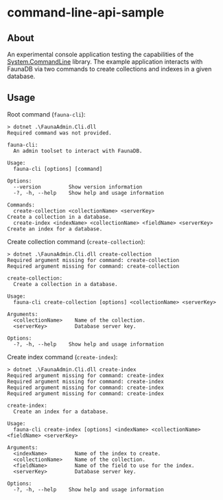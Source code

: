 # command-line-api-sample

## About

An experimental console application testing the capabilities of the [System.CommandLine](https://github.com/dotnet/command-line-api) library. The example application interacts with FaunaDB via two commands to create collections and indexes in a given database.

## Usage

Root command (`fauna-cli`):

```
> dotnet .\FaunaAdmin.Cli.dll
Required command was not provided.

fauna-cli:
  An admin toolset to interact with FaunaDB.

Usage:
  fauna-cli [options] [command]

Options:
  --version         Show version information
  -?, -h, --help    Show help and usage information

Commands:
  create-collection <collectionName> <serverKey>                       Create a collection in a database.
  create-index <indexName> <collectionName> <fieldName> <serverKey>    Create an index for a database.
```

Create collection command (`create-collection`):

```
> dotnet .\FaunaAdmin.Cli.dll create-collection
Required argument missing for command: create-collection
Required argument missing for command: create-collection

create-collection:
  Create a collection in a database.

Usage:
  fauna-cli create-collection [options] <collectionName> <serverKey>

Arguments:
  <collectionName>    Name of the collection.
  <serverKey>         Database server key.

Options:
  -?, -h, --help    Show help and usage information
```

Create index command (`create-index`):

```
> dotnet .\FaunaAdmin.Cli.dll create-index
Required argument missing for command: create-index
Required argument missing for command: create-index
Required argument missing for command: create-index
Required argument missing for command: create-index

create-index:
  Create an index for a database.

Usage:
  fauna-cli create-index [options] <indexName> <collectionName> <fieldName> <serverKey>

Arguments:
  <indexName>         Name of the index to create.
  <collectionName>    Name of the collection.
  <fieldName>         Name of the field to use for the index.
  <serverKey>         Database server key.

Options:
  -?, -h, --help    Show help and usage information
```